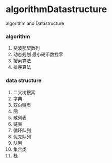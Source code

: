 # algorithmDatastructure
algorithm and Datastructure

### algorithm
1. 斐波那契数列
2. 动态规划 最小硬币数找零
3. 搜索算法
4. 排序算法

### data structure
1. 二叉树搜索
2. 字典
3. 双向链表
4. 图
5. 散列表
6. 链表
7. 循环队列
8. 优先队列
9. 队列
10. 集合类
11. 栈
